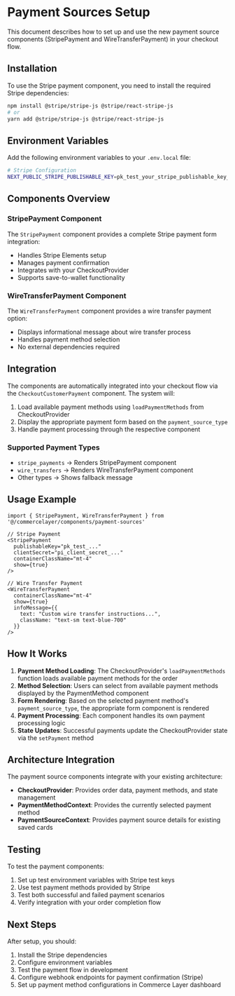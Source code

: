# Payment Sources Setup

This document describes how to set up and use the new payment source components (StripePayment and WireTransferPayment) in your checkout flow.

## Installation

To use the Stripe payment component, you need to install the required Stripe dependencies:

```bash
npm install @stripe/stripe-js @stripe/react-stripe-js
# or
yarn add @stripe/stripe-js @stripe/react-stripe-js
```

## Environment Variables

Add the following environment variables to your `.env.local` file:

```bash
# Stripe Configuration
NEXT_PUBLIC_STRIPE_PUBLISHABLE_KEY=pk_test_your_stripe_publishable_key_here
```

## Components Overview

### StripePayment Component

The `StripePayment` component provides a complete Stripe payment form integration:

- Handles Stripe Elements setup
- Manages payment confirmation
- Integrates with your CheckoutProvider
- Supports save-to-wallet functionality

### WireTransferPayment Component

The `WireTransferPayment` component provides a wire transfer payment option:

- Displays informational message about wire transfer process
- Handles payment method selection
- No external dependencies required

## Integration

The components are automatically integrated into your checkout flow via the `CheckoutCustomerPayment` component. The system will:

1. Load available payment methods using `loadPaymentMethods` from CheckoutProvider
2. Display the appropriate payment form based on the `payment_source_type`
3. Handle payment processing through the respective component

### Supported Payment Types

- `stripe_payments` → Renders StripePayment component
- `wire_transfers` → Renders WireTransferPayment component
- Other types → Shows fallback message

## Usage Example

```tsx
import { StripePayment, WireTransferPayment } from '@/commercelayer/components/payment-sources'

// Stripe Payment
<StripePayment
  publishableKey="pk_test_..."
  clientSecret="pi_client_secret_..."
  containerClassName="mt-4"
  show={true}
/>

// Wire Transfer Payment
<WireTransferPayment
  containerClassName="mt-4"
  show={true}
  infoMessage={{
    text: "Custom wire transfer instructions...",
    className: "text-sm text-blue-700"
  }}
/>
```

## How It Works

1. **Payment Method Loading**: The CheckoutProvider's `loadPaymentMethods` function loads available payment methods for the order
2. **Method Selection**: Users can select from available payment methods displayed by the PaymentMethod component
3. **Form Rendering**: Based on the selected payment method's `payment_source_type`, the appropriate form component is rendered
4. **Payment Processing**: Each component handles its own payment processing logic
5. **State Updates**: Successful payments update the CheckoutProvider state via the `setPayment` method

## Architecture Integration

The payment source components integrate with your existing architecture:

- **CheckoutProvider**: Provides order data, payment methods, and state management
- **PaymentMethodContext**: Provides the currently selected payment method
- **PaymentSourceContext**: Provides payment source details for existing saved cards

## Testing

To test the payment components:

1. Set up test environment variables with Stripe test keys
2. Use test payment methods provided by Stripe
3. Test both successful and failed payment scenarios
4. Verify integration with your order completion flow

## Next Steps

After setup, you should:

1. Install the Stripe dependencies
2. Configure environment variables
3. Test the payment flow in development
4. Configure webhook endpoints for payment confirmation (Stripe)
5. Set up payment method configurations in Commerce Layer dashboard

